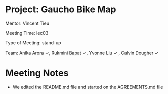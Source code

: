 # Project: Gaucho Bike Map 

Mentor: Vincent Tieu 

Meeting Time: lec03 

Type of Meeting: stand-up 

Team: Anika Arora ✓, Rukmini Bapat ✓, Yvonne Liu ✓ , Calvin Dougher ✓ 

# Meeting Notes 
* We edited the README.md file and started on the AGREEMENTS.md file 
